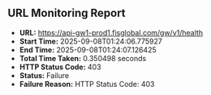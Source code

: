 ## URL Monitoring Report

- **URL:** https://api-gw1-prod1.fisglobal.com/gw/v1/health
- **Start Time:** 2025-09-08T01:24:06.775927
- **End Time:** 2025-09-08T01:24:07.126425
- **Total Time Taken:** 0.350498 seconds
- **HTTP Status Code:** 403
- **Status:** Failure
- **Failure Reason:** HTTP Status Code: 403
